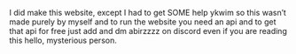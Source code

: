 I did make this website, except I had to get SOME help ykwim
so this wasn’t made purely by myself
and to run the website you need an api
and to get that api for free
just add and dm abirzzzz on discord
even if you are reading this
hello, mysterious person.
